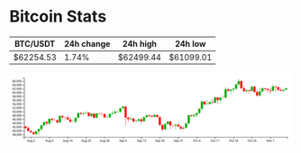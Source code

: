 # Bitcoin Stats

BTC/USDT|24h change|24h high|24h low|
|---|---|---|---|
|$62254.53|1.74%|$62499.44|$61099.01|

<img src="./chart.svg">
